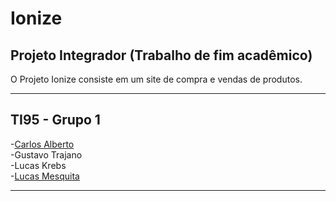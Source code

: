 # Ionize  
  
## Projeto Integrador (Trabalho de fim acadêmico)  

O Projeto Ionize consiste em um site de compra e vendas de produtos.

***

## TI95 - Grupo 1  

-[Carlos Alberto](https://github.com/kyller2k)    
-Gustavo Trajano  
-Lucas Krebs  
-[Lucas Mesquita](https://github.com/mesquitakkk)  

***

